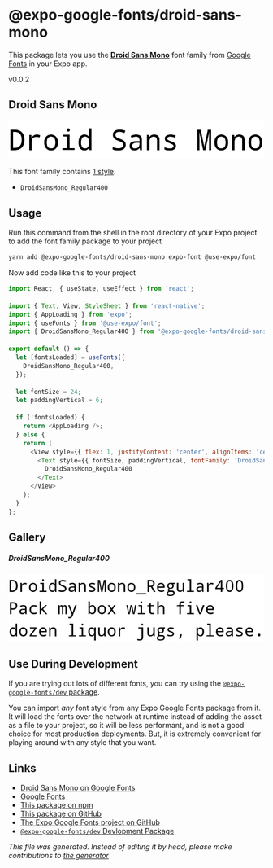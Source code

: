 # @expo-google-fonts/droid-sans-mono

This package lets you use the [**Droid Sans Mono**](https://fonts.google.com/specimen/Droid+Sans+Mono) font family from [Google Fonts](https://fonts.google.com/) in your Expo app.

v0.0.2

## Droid Sans Mono

![Droid Sans Mono](./font-family.png)

This font family contains [1 style](#gallery).

- `DroidSansMono_Regular400`

## Usage

Run this command from the shell in the root directory of your Expo project to add the font family package to your project
```sh
yarn add @expo-google-fonts/droid-sans-mono expo-font @use-expo/font
```

Now add code like this to your project
```js
import React, { useState, useEffect } from 'react';

import { Text, View, StyleSheet } from 'react-native';
import { AppLoading } from 'expo';
import { useFonts } from '@use-expo/font';
import { DroidSansMono_Regular400 } from '@expo-google-fonts/droid-sans-mono';

export default () => {
  let [fontsLoaded] = useFonts({
    DroidSansMono_Regular400,
  });

  let fontSize = 24;
  let paddingVertical = 6;

  if (!fontsLoaded) {
    return <AppLoading />;
  } else {
    return (
      <View style={{ flex: 1, justifyContent: 'center', alignItems: 'center' }}>
        <Text style={{ fontSize, paddingVertical, fontFamily: 'DroidSansMono_Regular400' }}>
          DroidSansMono_Regular400
        </Text>
      </View>
    );
  }
};

```

## Gallery

##### DroidSansMono_Regular400
![DroidSansMono_Regular400](./9dedfe943434b0c1c69af3c64930ea43797584f7c25bfe1bafe167c5b9ed0909.ttf.png)


## Use During Development

If you are trying out lots of different fonts, you can try using the [`@expo-google-fonts/dev` package](https://www.npmjs.com/package/@expo-google-fonts/dev).

You can import *any* font style from any Expo Google Fonts package from it. It will load the fonts
over the network at runtime instead of adding the asset as a file to your project, so it will be 
less performant, and is not a good choice for most production deployments. But, it is extremely convenient
for playing around with any style that you want.

## Links

- [Droid Sans Mono on Google Fonts](https://fonts.google.com/specimen/Droid+Sans+Mono)
- [Google Fonts](https://fonts.google.com/)
- [This package on npm](https://www.npmjs.com/package/@expo-google-fonts/droid-sans-mono)
- [This package on GitHub](https://github.com/expo/google-fonts/tree/master/font-packages/droid-sans-mono)
- [The Expo Google Fonts project on GitHub](https://github.com/expo/google-fonts)
- [`@expo-google-fonts/dev` Devlopment Package](https://github.com/expo/google-fonts/tree/master/font-packages/dev)


*This file was generated. Instead of editing it by head, please make contributions to [the generator](https://github.com/expo/google-fonts/tree/master/packages/generator)*
